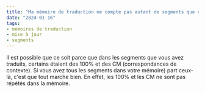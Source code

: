 ```yaml
---
title: "Ma mémoire de traduction ne compte pas autant de segments que ce que j’ai traduit. Que faire ?"
date: "2024-01-16"
tags:
- mémoires de traduction
- mise à jour
- segments
---
```


Il est possible que ce soit parce que dans les segments que vous avez traduits, certains étaient des 100% et des CM (correspondances de contexte). Si vous avez tous les segments dans votre mémoire) part ceux-là, c'est que tout marche bien. En effet, les 100% et les CM ne sont pas répétés dans la mémoire.


